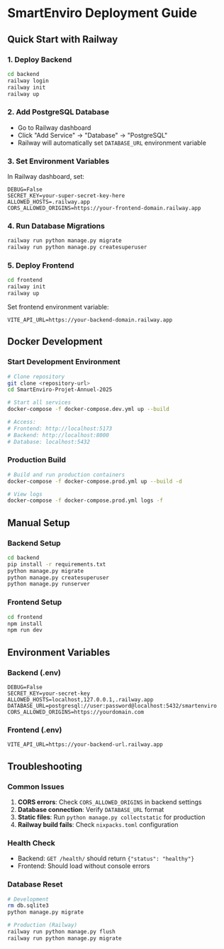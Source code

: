 # SmartEnviro Deployment Guide

## Quick Start with Railway

### 1. Deploy Backend
```bash
cd backend
railway login
railway init
railway up
```

### 2. Add PostgreSQL Database
- Go to Railway dashboard
- Click "Add Service" → "Database" → "PostgreSQL"
- Railway will automatically set `DATABASE_URL` environment variable

### 3. Set Environment Variables
In Railway dashboard, set:
```
DEBUG=False
SECRET_KEY=your-super-secret-key-here
ALLOWED_HOSTS=.railway.app
CORS_ALLOWED_ORIGINS=https://your-frontend-domain.railway.app
```

### 4. Run Database Migrations
```bash
railway run python manage.py migrate
railway run python manage.py createsuperuser
```

### 5. Deploy Frontend
```bash
cd frontend
railway init
railway up
```

Set frontend environment variable:
```
VITE_API_URL=https://your-backend-domain.railway.app
```

## Docker Development

### Start Development Environment
```bash
# Clone repository
git clone <repository-url>
cd SmartEnviro-Projet-Annuel-2025

# Start all services
docker-compose -f docker-compose.dev.yml up --build

# Access:
# Frontend: http://localhost:5173
# Backend: http://localhost:8000
# Database: localhost:5432
```

### Production Build
```bash
# Build and run production containers
docker-compose -f docker-compose.prod.yml up --build -d

# View logs
docker-compose -f docker-compose.prod.yml logs -f
```

## Manual Setup

### Backend Setup
```bash
cd backend
pip install -r requirements.txt
python manage.py migrate
python manage.py createsuperuser
python manage.py runserver
```

### Frontend Setup
```bash
cd frontend
npm install
npm run dev
```

## Environment Variables

### Backend (.env)
```
DEBUG=False
SECRET_KEY=your-secret-key
ALLOWED_HOSTS=localhost,127.0.0.1,.railway.app
DATABASE_URL=postgresql://user:password@localhost:5432/smartenviro
CORS_ALLOWED_ORIGINS=https://yourdomain.com
```

### Frontend (.env)
```
VITE_API_URL=https://your-backend-url.railway.app
```

## Troubleshooting

### Common Issues
1. **CORS errors**: Check `CORS_ALLOWED_ORIGINS` in backend settings
2. **Database connection**: Verify `DATABASE_URL` format
3. **Static files**: Run `python manage.py collectstatic` for production
4. **Railway build fails**: Check `nixpacks.toml` configuration

### Health Check
- Backend: `GET /health/` should return `{"status": "healthy"}`
- Frontend: Should load without console errors

### Database Reset
```bash
# Development
rm db.sqlite3
python manage.py migrate

# Production (Railway)
railway run python manage.py flush
railway run python manage.py migrate
```